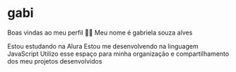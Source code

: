 # gabi
Boas vindas ao meu perfil 💙💙
Meu nome é gabriela souza alves

Estou estudando na Alura
Estou me desenvolvendo na linguagem JavaScript
Utilizo esse espaço para minha organização e compartilhamento dos meu projetos desenvolvidos
